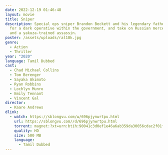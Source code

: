 ```yaml
---
date: 2022-12-19 01:46:48
layout: movie
title: Sniper
description: Special ops sniper Brandon Beckett and his legendary father look
  for a dark operative within the government, and take on Russian mercenaries
  and a yakuza-trained assassin.
poster: /assets/uploads/ral18k.jpg
genre:
  - Action
  - Thriller
year: "2020"
language: Tamil Dubbed
cast:
  - Chad Michael Collins
  - Tom Berenger
  - Sayaka Akimoto
  - Ryan Robbins
  - Lochlyn Munro
  - Emily Tennant
  - Vincent Gal
director:
  - Kaare Andrews
dlink:
  - watch: https://sblongvu.com/w/696pjynwrtpu.html
    url: https://sblongvu.com//d/696pjynwrtpu.html
    torrent: magnet:?xt=urn:btih:90041c3d0ef1e46a6ab359da30056cdac2f01fea&dn=www.1TamilMV.men%20-%20Sniper%20(2020)%20HQ%20HDRip%20-%20x264%20-%20%5bTam%20%2b%20Tel%20%2b%20Hin%5d%20-%20400MB%20-%20ESub.mkv&tr=udp%3a%2f%2ftracker.openbittorrent.com%3a80%2fannounce&tr=udp%3a%2f%2f9.rarbg.me%3a2950%2fannounce&tr=udp%3a%2f%2f9.rarbg.to%3a2820%2fannounce&tr=udp%3a%2f%2ftracker.opentrackr.org%3a1337%2fannounce&tr=udp%3a%2f%2ftracker.tiny-vps.com%3a6969%2fannounce&tr=udp%3a%2f%2fopen.stealth.si%3a80%2fannounce&tr=http%3a%2f%2ft.nyaatracker.com%3a80%2fannounce&tr=udp%3a%2f%2fmovies.zsw.ca%3a6969%2fannounce&tr=udp%3a%2f%2fipv4.tracker.harry.lu%3a80%2fannounce&tr=udp%3a%2f%2ffe.dealclub.de%3a6969%2fannounce&tr=udp%3a%2f%2fexplodie.org%3a6969%2fannounce&tr=udp%3a%2f%2fexodus.desync.com%3a6969%2fannounce&tr=udp%3a%2f%2fbt2.archive.org%3a6969%2fannounce&tr=udp%3a%2f%2fbt1.archive.org%3a6969%2fannounce&tr=udp%3a%2f%2fvibe.sleepyinternetfun.xyz%3a1738%2fannounce&tr=udp%3a%2f%2ftsundere.pw%3a6969%2fannounce&tr=udp%3a%2f%2ftracker2.dler.org%3a80%2fannounce&tr=wss%3a%2f%2ftracker.btorrent.xyz
    quality: HD
    size: 500 MB
    language:
      - Tamil Dubbed
---
```

